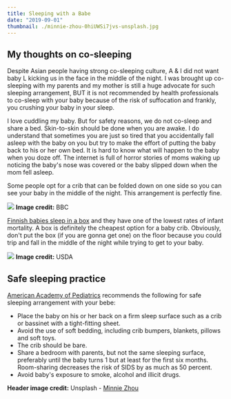 ```yaml
---
title: Sleeping with a Babe
date: "2019-09-01"
thumbnail: ./minnie-zhou-0hiUWSi7jvs-unsplash.jpg
---
```

## My thoughts on co-sleeping

Despite Asian people having strong co-sleeping culture, A & I did not want baby L kicking us in the face in the middle of the night. I was brought up co-sleeping with my parents and my mother is still a huge advocate for such sleeping arrangement, BUT it is not recommended by health professionals to co-sleep with your baby because of the risk of suffocation and frankly, you crushing your baby in your sleep. 

I love cuddling my baby. But for safety reasons, we do not co-sleep and share a bed. Skin-to-skin should be done when you are awake. I do understand that sometimes you are just so tired that you accidentally fall asleep with the baby on you but try to make the effort of putting the baby back to his or her own bed. It is hard to know what will happen to the baby when you doze off. The internet is full of horror stories of moms waking up noticing the baby's nose was covered or the baby slipped down when the mom fell asleep. 

Some people opt for a crib that can be folded down on one side so you can see your baby in the middle of the night. This arrangement is perfectly fine. 


![](https://ichef.bbci.co.uk/images/ic/800x450/p06t5hdq.jpg)
**Image credit:** BBC


[Finnish babies sleep in a box](https://www.bbc.com/news/magazine-22751415) and they have one of the lowest rates of infant mortality. A box is definitely the cheapest option for a baby crib. Obviously, don't put the box (if you are gonna get one) on the floor because you could trip and fall in the middle of the night while trying to get to your baby. 


![](https://wicworks.fns.usda.gov/sites/default/files/media/image/Safe%20to%20Sleep.png)
**Image credit:** USDA


## Safe sleeping practice

[American Academy of Pediatrics](https://www.aap.org/en-us/about-the-aap/aap-press-room/Pages/American-Academy-of-Pediatrics-Announces-New-Safe-Sleep-Recommendations-to-Protect-Against-SIDS.aspx) recommends the following for safe sleeping arrangement with your bebe: 


* Place the baby on his or her back on a firm sleep surface such as a crib or bassinet with a tight-fitting sheet.
* Avoid the use of soft bedding, including crib bumpers, blankets, pillows and soft toys. 
* The crib should be bare.
* Share a bedroom with parents, but not the same sleeping surface, preferably until the baby turns 1 but at least for the first six months. Room-sharing decreases the risk of SIDS by as much as 50 percent.
* Avoid baby's exposure to smoke, alcohol and illicit drugs.

**Header image credit:** Unsplash - [Minnie Zhou](https://unsplash.com/photos/0hiUWSi7jvs)
